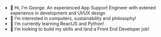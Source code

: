 - 👋 Hi, I’m George. An experienced App Support Engineer with extened experience in development and UI/UX design
- 👀 I’m interested in computers, sustainability and philosophy!
- 🌱 I’m currently learning ReactJS and Python!
- 💞️ I’m looking to build my skills and land a Front End Developer job!

<!---
georgemarsh1809/georgemarsh1809 is a ✨ special ✨ repository because its `README.md` (this file) appears on your GitHub profile.
You can click the Preview link to take a look at your changes.
--->
